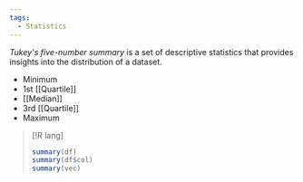 ```yaml
---
tags:
  - Statistics
---
```

*Tukey's five-number summary* is a set of descriptive statistics that provides insights into the distribution of a dataset.

- Minimum
- 1st [[Quartile]]
- [[Median]]
- 3rd [[Quartile]]
- Maximum

>[!R lang]
>```R
>summary(df)
>summary(df$col)
>summary(vec)
>```
